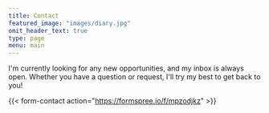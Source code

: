 ```yaml
---
title: Contact
featured_image: "images/diary.jpg"
omit_header_text: true
type: page
menu: main
---
```

I'm currently looking for any new opportunities, and my inbox is always open. Whether you have a question or request, I'll try my best to get back to you!

{{< form-contact action="https://formspree.io/f/mpzodjkz"  >}}
